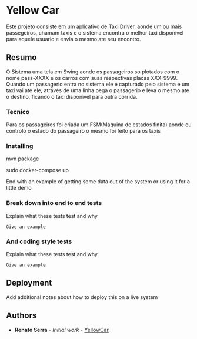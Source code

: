 # Yellow Car

Este projeto consiste em um aplicativo de Taxi Driver, aonde um ou mais passegeiros, chamam taxis e o sistema encontra o melhor taxi disponível para aquele usuario e envia o mesmo ate seu encontro.

## Resumo

O Sistema  uma tela em Swing aonde os passageiros so plotados com o nome pass-XXXX e os carros com suas respectivas placas XXX-9999.
Quando um passagerio entra no sistema ele é capturado pelo sistema e um taxi vai ate ele, através de uma linha pega o passagerio e leva o mesmo ate o destino, ficando o taxi disponivel para outra corrida.

### Tecnico

Para os passageiros foi criada um FSM(Máquina de estados finita) aonde eu controlo o estado do passageiro o mesmo foi feito para os taxis

### Installing

mvn package

sudo docker-compose up

End with an example of getting some data out of the system or using it for a little demo

### Break down into end to end tests

Explain what these tests test and why

```
Give an example
```

### And coding style tests

Explain what these tests test and why

```
Give an example
```

## Deployment

Add additional notes about how to deploy this on a live system

## Authors

* **Renato Serra** - *Initial work* - [YellowCar](https://github.com/PurpleBooth)



